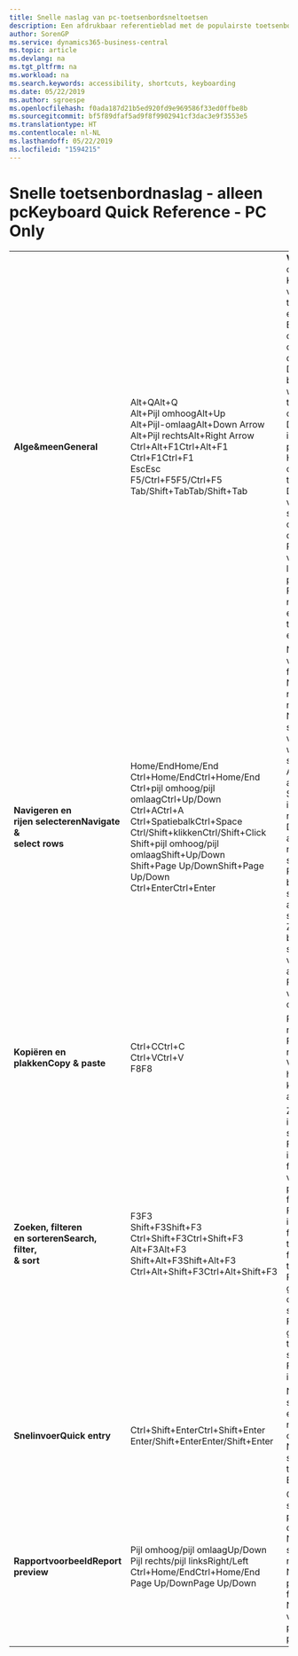 ```yaml
---
title: Snelle naslag van pc-toetsenbordsneltoetsen
description: Een afdrukbaar referentieblad met de populairste toetsenbordsneltoetsen voor pc-gebruikers.
author: SorenGP
ms.service: dynamics365-business-central
ms.topic: article
ms.devlang: na
ms.tgt_pltfrm: na
ms.workload: na
ms.search.keywords: accessibility, shortcuts, keyboarding
ms.date: 05/22/2019
ms.author: sgroespe
ms.openlocfilehash: f0ada187d21b5ed920fd9e969586f33ed0ffbe8b
ms.sourcegitcommit: bf5f89dfaf5ad9f8f9902941cf3dac3e9f3553e5
ms.translationtype: HT
ms.contentlocale: nl-NL
ms.lasthandoff: 05/22/2019
ms.locfileid: "1594215"
---
```

# <a name="keyboard-quick-reference---pc-only"></a><span data-ttu-id="8bc30-103">Snelle toetsenbordnaslag - alleen pc</span><span class="sxs-lookup"><span data-stu-id="8bc30-103">Keyboard Quick Reference - PC Only</span></span>

||||  
|----------------|-----------|----------------|
|<span data-ttu-id="8bc30-104">**Alge&meen**</span><span class="sxs-lookup"><span data-stu-id="8bc30-104">**General**</span></span>|<span data-ttu-id="8bc30-105">Alt+Q</span><span class="sxs-lookup"><span data-stu-id="8bc30-105">Alt+Q</span></span><br /><span data-ttu-id="8bc30-106">Alt+Pijl omhoog</span><span class="sxs-lookup"><span data-stu-id="8bc30-106">Alt+Up</span></span><br /><span data-ttu-id="8bc30-107">Alt+Pijl-omlaag</span><span class="sxs-lookup"><span data-stu-id="8bc30-107">Alt+Down Arrow</span></span><br /><span data-ttu-id="8bc30-108">Alt+Pijl rechts</span><span class="sxs-lookup"><span data-stu-id="8bc30-108">Alt+Right Arrow</span></span><br /><span data-ttu-id="8bc30-109">Ctrl+Alt+F1</span><span class="sxs-lookup"><span data-stu-id="8bc30-109">Ctrl+Alt+F1</span></span><br /><span data-ttu-id="8bc30-110">Ctrl+F1</span><span class="sxs-lookup"><span data-stu-id="8bc30-110">Ctrl+F1</span></span><br /><span data-ttu-id="8bc30-111">Esc</span><span class="sxs-lookup"><span data-stu-id="8bc30-111">Esc</span></span><br /><span data-ttu-id="8bc30-112">F5/Ctrl+F5</span><span class="sxs-lookup"><span data-stu-id="8bc30-112">F5/Ctrl+F5</span></span><br /><span data-ttu-id="8bc30-113">Tab/Shift+Tab</span><span class="sxs-lookup"><span data-stu-id="8bc30-113">Tab/Shift+Tab</span></span><br />|<span data-ttu-id="8bc30-114">**Vertel me** openen</span><span class="sxs-lookup"><span data-stu-id="8bc30-114">Open **Tell me**</span></span><br /><span data-ttu-id="8bc30-115">Knopinfo openen of validatiefout</span><span class="sxs-lookup"><span data-stu-id="8bc30-115">Open tooltip or validation error</span></span><br /><span data-ttu-id="8bc30-116">Een vervolgkeuzelijst of opzoekactie openen</span><span class="sxs-lookup"><span data-stu-id="8bc30-116">Open a drop-down or look up</span></span><br /><span data-ttu-id="8bc30-117">De transacties voor de berekende waarde weergeven</span><span class="sxs-lookup"><span data-stu-id="8bc30-117">See the transactions for calculated value</span></span><br /><span data-ttu-id="8bc30-118">De pagina inspecteren</span><span class="sxs-lookup"><span data-stu-id="8bc30-118">Inspect the page</span></span><br /><span data-ttu-id="8bc30-119">Help voor de pagina openen</span><span class="sxs-lookup"><span data-stu-id="8bc30-119">Open help for the page</span></span><br /><span data-ttu-id="8bc30-120">De huidige pagina of vervolgkeuzelijst sluiten.</span><span class="sxs-lookup"><span data-stu-id="8bc30-120">Close the current page or drop-down</span></span><br /><span data-ttu-id="8bc30-121">Pagina vernieuwen/opnieuw laden</span><span class="sxs-lookup"><span data-stu-id="8bc30-121">Refresh/reload page</span></span><br /><span data-ttu-id="8bc30-122">Focus verplaatsen naar volgende/vorige element</span><span class="sxs-lookup"><span data-stu-id="8bc30-122">Move focus to the next/previous element</span></span>|
|<span data-ttu-id="8bc30-123">**Navigeren en<br />rijen selecteren**</span><span class="sxs-lookup"><span data-stu-id="8bc30-123">**Navigate &<br />select rows**</span></span>| <span data-ttu-id="8bc30-124">Home/End</span><span class="sxs-lookup"><span data-stu-id="8bc30-124">Home/End</span></span><br /><span data-ttu-id="8bc30-125">Ctrl+Home/End</span><span class="sxs-lookup"><span data-stu-id="8bc30-125">Ctrl+Home/End</span></span> <br /><span data-ttu-id="8bc30-126">Ctrl+pijl omhoog/pijl omlaag</span><span class="sxs-lookup"><span data-stu-id="8bc30-126">Ctrl+Up/Down</span></span><br /><span data-ttu-id="8bc30-127">Ctrl+A</span><span class="sxs-lookup"><span data-stu-id="8bc30-127">Ctrl+A</span></span> <br /><span data-ttu-id="8bc30-128">Ctrl+Spatiebalk</span><span class="sxs-lookup"><span data-stu-id="8bc30-128">Ctrl+Space</span></span><br /><span data-ttu-id="8bc30-129">Ctrl/Shift+klikken</span><span class="sxs-lookup"><span data-stu-id="8bc30-129">Ctrl/Shift+Click</span></span><br /><span data-ttu-id="8bc30-130">Shift+pijl omhoog/pijl omlaag</span><span class="sxs-lookup"><span data-stu-id="8bc30-130">Shift+Up/Down</span></span><br /><span data-ttu-id="8bc30-131">Shift+Page Up/Down</span><span class="sxs-lookup"><span data-stu-id="8bc30-131">Shift+Page Up/Down</span></span><br /><span data-ttu-id="8bc30-132">Ctrl+Enter</span><span class="sxs-lookup"><span data-stu-id="8bc30-132">Ctrl+Enter</span></span>| <span data-ttu-id="8bc30-133">Naar het eerste/laatste veld gaan</span><span class="sxs-lookup"><span data-stu-id="8bc30-133">Go to first/last field</span></span><br /><span data-ttu-id="8bc30-134">Naar de eerste/laatste rij gaan</span><span class="sxs-lookup"><span data-stu-id="8bc30-134">Go to first/last row</span></span><br /><span data-ttu-id="8bc30-135">Navigeren zonder de selectie te verliezen</span><span class="sxs-lookup"><span data-stu-id="8bc30-135">Navigate without losing selection</span></span><br /><span data-ttu-id="8bc30-136">Alles selecteren</span><span class="sxs-lookup"><span data-stu-id="8bc30-136">Select all</span></span><br /><span data-ttu-id="8bc30-137">Selectie in-/uitschakelen</span><span class="sxs-lookup"><span data-stu-id="8bc30-137">Toggle row selection</span></span><br /> <span data-ttu-id="8bc30-138">De rij(en) toevoegen aan de selectie</span><span class="sxs-lookup"><span data-stu-id="8bc30-138">Add the row/rows to the selection</span></span><br /><span data-ttu-id="8bc30-139">Rij toevoegen boven/onder selectie</span><span class="sxs-lookup"><span data-stu-id="8bc30-139">Add row above/below to selection</span></span><br /><span data-ttu-id="8bc30-140">Zichtbare rijen boven/onder selecteren</span><span class="sxs-lookup"><span data-stu-id="8bc30-140">Select visible rows above/below</span></span> <br /><span data-ttu-id="8bc30-141">Focus uit de lijst verplaatsen</span><span class="sxs-lookup"><span data-stu-id="8bc30-141">Focus out of the list</span></span>|
|<span data-ttu-id="8bc30-142">**Kopiëren en plakken**</span><span class="sxs-lookup"><span data-stu-id="8bc30-142">**Copy & paste**</span></span>|<span data-ttu-id="8bc30-143">Ctrl+C</span><span class="sxs-lookup"><span data-stu-id="8bc30-143">Ctrl+C</span></span><br /><span data-ttu-id="8bc30-144">Ctrl+V</span><span class="sxs-lookup"><span data-stu-id="8bc30-144">Ctrl+V</span></span><br /><span data-ttu-id="8bc30-145">F8</span><span class="sxs-lookup"><span data-stu-id="8bc30-145">F8</span></span>|<span data-ttu-id="8bc30-146">Rijen kopiëren</span><span class="sxs-lookup"><span data-stu-id="8bc30-146">Copy rows</span></span><br /><span data-ttu-id="8bc30-147">Rijen plakken</span><span class="sxs-lookup"><span data-stu-id="8bc30-147">Paste rows</span></span><br /><span data-ttu-id="8bc30-148">Veld erboven naar huidige rij kopiëren</span><span class="sxs-lookup"><span data-stu-id="8bc30-148">Copy field above into current row</span></span>|
|<span data-ttu-id="8bc30-149">**Zoeken, filteren <br />en sorteren**</span><span class="sxs-lookup"><span data-stu-id="8bc30-149">**Search, filter, <br />& sort**</span></span>|<span data-ttu-id="8bc30-150">F3</span><span class="sxs-lookup"><span data-stu-id="8bc30-150">F3</span></span><br /><span data-ttu-id="8bc30-151">Shift+F3</span><span class="sxs-lookup"><span data-stu-id="8bc30-151">Shift+F3</span></span><br /><span data-ttu-id="8bc30-152">Ctrl+Shift+F3</span><span class="sxs-lookup"><span data-stu-id="8bc30-152">Ctrl+Shift+F3</span></span><br /><span data-ttu-id="8bc30-153">Alt+F3</span><span class="sxs-lookup"><span data-stu-id="8bc30-153">Alt+F3</span></span><br /><span data-ttu-id="8bc30-154">Shift+Alt+F3</span><span class="sxs-lookup"><span data-stu-id="8bc30-154">Shift+Alt+F3</span></span><br /><span data-ttu-id="8bc30-155">Ctrl+Alt+Shift+F3</span><span class="sxs-lookup"><span data-stu-id="8bc30-155">Ctrl+Alt+Shift+F3</span></span>|<span data-ttu-id="8bc30-156">Zoeken in-/uitschakelen</span><span class="sxs-lookup"><span data-stu-id="8bc30-156">Toggle search</span></span><br /><span data-ttu-id="8bc30-157">Filterdeelvenster in-/uitschakelen; focus op veldfilters</span><span class="sxs-lookup"><span data-stu-id="8bc30-157">Toggle filter pane; focus on field filters</span></span><br /><span data-ttu-id="8bc30-158">Filterdeelvenster in-/uitschakelen; focus op totalenfilters</span><span class="sxs-lookup"><span data-stu-id="8bc30-158">Toggle filter pane; focus on totals filters</span></span><br /><span data-ttu-id="8bc30-159">Filteren op geselecteerde celwaarde</span><span class="sxs-lookup"><span data-stu-id="8bc30-159">Filter on selected cell value</span></span><br /><span data-ttu-id="8bc30-160">Filter op een geselecteerd veld toevoegen</span><span class="sxs-lookup"><span data-stu-id="8bc30-160">Add filter on selected field</span></span><br /><span data-ttu-id="8bc30-161">Filters opnieuw instellen</span><span class="sxs-lookup"><span data-stu-id="8bc30-161">Reset filters</span></span>|
|<span data-ttu-id="8bc30-162">**Snelinvoer**</span><span class="sxs-lookup"><span data-stu-id="8bc30-162">**Quick entry**</span></span>|<span data-ttu-id="8bc30-163">Ctrl+Shift+Enter</span><span class="sxs-lookup"><span data-stu-id="8bc30-163">Ctrl+Shift+Enter</span></span><br /><span data-ttu-id="8bc30-164">Enter/Shift+Enter</span><span class="sxs-lookup"><span data-stu-id="8bc30-164">Enter/Shift+Enter</span></span>|<span data-ttu-id="8bc30-165">Naar volgende snelinvoerveld buiten een lijst gaan</span><span class="sxs-lookup"><span data-stu-id="8bc30-165">Go to next Quick Entry field outside a list</span></span><br /><span data-ttu-id="8bc30-166">Naar volgende/vorige snelinvoerveld gaan</span><span class="sxs-lookup"><span data-stu-id="8bc30-166">Go to next/previous Quick Entry field</span></span>|
|<span data-ttu-id="8bc30-167">**Rapportvoorbeeld**</span><span class="sxs-lookup"><span data-stu-id="8bc30-167">**Report preview**</span></span>|<span data-ttu-id="8bc30-168">Pijl omhoog/pijl omlaag</span><span class="sxs-lookup"><span data-stu-id="8bc30-168">Up/Down</span></span><br /><span data-ttu-id="8bc30-169">Pijl rechts/pijl links</span><span class="sxs-lookup"><span data-stu-id="8bc30-169">Right/Left</span></span><br /><span data-ttu-id="8bc30-170">Ctrl+Home/End</span><span class="sxs-lookup"><span data-stu-id="8bc30-170">Ctrl+Home/End</span></span><br /><span data-ttu-id="8bc30-171">Page Up/Down</span><span class="sxs-lookup"><span data-stu-id="8bc30-171">Page Up/Down</span></span>|<span data-ttu-id="8bc30-172">Omlaag en omlaag schuiven op de pagina</span><span class="sxs-lookup"><span data-stu-id="8bc30-172">Scroll up and down the page</span></span><br /><span data-ttu-id="8bc30-173">Naar rechts/links schuiven</span><span class="sxs-lookup"><span data-stu-id="8bc30-173">Scroll to the right/left</span></span> <br /><span data-ttu-id="8bc30-174">Naar de eerste/laatste pagina gaan</span><span class="sxs-lookup"><span data-stu-id="8bc30-174">Go to the first/last page</span></span><br /><span data-ttu-id="8bc30-175">Naar de vorige/volgende pagina gaan</span><span class="sxs-lookup"><span data-stu-id="8bc30-175">Go to the previous/next page</span></span>|
